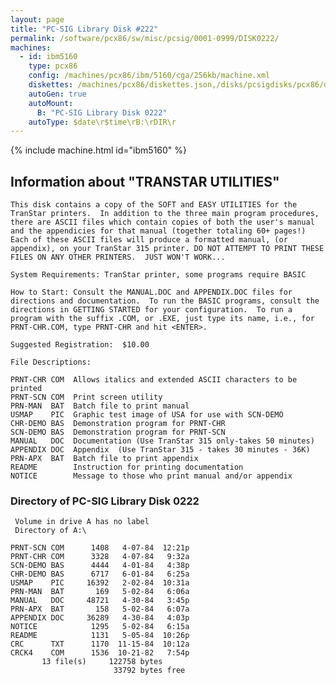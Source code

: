 ```yaml
---
layout: page
title: "PC-SIG Library Disk #222"
permalink: /software/pcx86/sw/misc/pcsig/0001-0999/DISK0222/
machines:
  - id: ibm5160
    type: pcx86
    config: /machines/pcx86/ibm/5160/cga/256kb/machine.xml
    diskettes: /machines/pcx86/diskettes.json,/disks/pcsigdisks/pcx86/diskettes.json
    autoGen: true
    autoMount:
      B: "PC-SIG Library Disk 0222"
    autoType: $date\r$time\rB:\rDIR\r
---
```


{% include machine.html id="ibm5160" %}

## Information about "TRANSTAR UTILITIES"

    This disk contains a copy of the SOFT and EASY UTILITIES for the
    TranStar printers.  In addition to the three main program procedures,
    there are ASCII files which contain copies of both the user's manual
    and the appendicies for that manual (together totaling 60+ pages!)
    Each of these ASCII files will produce a formatted manual, (or
    appendix), on your TranStar 315 printer. DO NOT ATTEMPT TO PRINT THESE
    FILES ON ANY OTHER PRINTERS.  JUST WON'T WORK...
    
    System Requirements: TranStar printer, some programs require BASIC
    
    How to Start: Consult the MANUAL.DOC and APPENDIX.DOC files for
    directions and documentation.  To run the BASIC programs, consult the
    directions in GETTING STARTED for your configuration.  To run a
    program with the suffix .COM, or .EXE, just type its name, i.e., for
    PRNT-CHR.COM, type PRNT-CHR and hit <ENTER>.
    
    Suggested Registration:  $10.00
    
    File Descriptions:
    
    PRNT-CHR COM  Allows italics and extended ASCII characters to be printed
    PRNT-SCN COM  Print screen utility
    PRN-MAN  BAT  Batch file to print manual
    USMAP    PIC  Graphic test image of USA for use with SCN-DEMO
    CHR-DEMO BAS  Demonstration program for PRNT-CHR
    SCN-DEMO BAS  Demonstration program for PRNT-SCN
    MANUAL   DOC  Documentation (Use TranStar 315 only-takes 50 minutes)
    APPENDIX DOC  Appendix  (Use TranStar 315 - takes 30 minutes - 36K)
    PRN-APX  BAT  Batch file to print appendix
    README        Instruction for printing documentation
    NOTICE        Message to those who print manual and/or appendix

### Directory of PC-SIG Library Disk 0222

     Volume in drive A has no label
     Directory of A:\

    PRNT-SCN COM      1408   4-07-84  12:21p
    PRNT-CHR COM      3328   4-07-84   9:32a
    SCN-DEMO BAS      4444   4-01-84   4:38p
    CHR-DEMO BAS      6717   6-01-84   6:25a
    USMAP    PIC     16392   2-02-84  10:31a
    PRN-MAN  BAT       169   5-02-84   6:06a
    MANUAL   DOC     48721   4-30-84   3:45p
    PRN-APX  BAT       158   5-02-84   6:07a
    APPENDIX DOC     36289   4-30-84   4:03p
    NOTICE            1295   5-02-84   6:15a
    README            1131   5-05-84  10:26p
    CRC      TXT      1170  11-15-84  10:12a
    CRCK4    COM      1536  10-21-82   7:54p
           13 file(s)     122758 bytes
                           33792 bytes free
